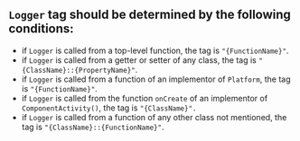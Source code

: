 ## `Logger` tag should be determined by the following conditions:

- if `Logger` is called from a top-level function, the tag is `"{FunctionName}"`.
- if `Logger` is called from a getter or setter of any class, the tag is
  `"{ClassName}::{PropertyName}"`.
- if `Logger` is called from a function of an implementor of `Platform`, the tag is
  `"{FunctionName}"`.
- if `Logger` is called from the function `onCreate` of an implementor of `ComponentActivity()`,
  the tag is `"{ClassName}".`
- if `Logger` is called from a function of any other class not mentioned, the tag is
  `"{ClassName}::{FunctionName}"`.
